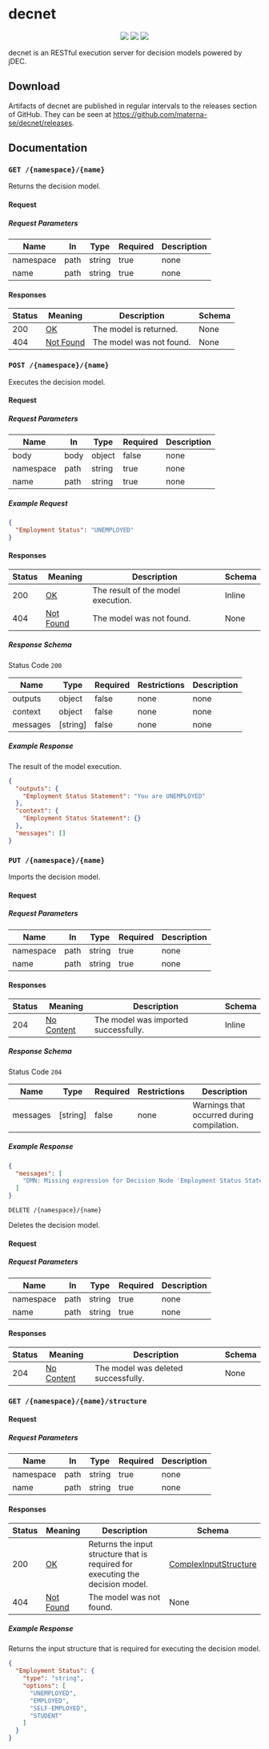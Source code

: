 # decnet

<p align="center">
  <img src="https://img.shields.io/github/license/materna-se/decnet.svg?style=flat-square">
  <img src="https://img.shields.io/circleci/build/github/materna-se/decnet.svg?style=flat-square">
  <img src="https://img.shields.io/github/v/release/materna-se/decnet?style=flat-square">
</p>


decnet is an RESTful execution server for decision models powered by jDEC.

## Download

Artifacts of decnet are published in regular intervals to the releases section of GitHub. They can be seen at https://github.com/materna-se/decnet/releases.

## Documentation

### `GET /{namespace}/{name}`

Returns the decision model.

#### Request

##### Request Parameters

|Name|In|Type|Required|Description|
|---|---|---|---|---|
|namespace|path|string|true|none|
|name|path|string|true|none|

#### Responses

|Status|Meaning|Description|Schema|
|---|---|---|---|
|200|[OK](https://tools.ietf.org/html/rfc7231#section-6.3.1)|The model is returned.|None|
|404|[Not Found](https://tools.ietf.org/html/rfc7231#section-6.5.4)|The model was not found.|None|

### `POST /{namespace}/{name}`

Executes the decision model.

#### Request

##### Request Parameters

|Name|In|Type|Required|Description|
|---|---|---|---|---|
|body|body|object|false|none|
|namespace|path|string|true|none|
|name|path|string|true|none|

##### Example Request

```json
{
  "Employment Status": "UNEMPLOYED"
}
```

#### Responses

|Status|Meaning|Description|Schema|
|---|---|---|---|
|200|[OK](https://tools.ietf.org/html/rfc7231#section-6.3.1)|The result of the model execution.|Inline|
|404|[Not Found](https://tools.ietf.org/html/rfc7231#section-6.5.4)|The model was not found.|None|

##### Response Schema

Status Code `200`

|Name|Type|Required|Restrictions|Description|
|---|---|---|---|---|
|outputs|object|false|none|none|
|context|object|false|none|none|
|messages|[string]|false|none|none|

##### Example Response

The result of the model execution.

```json
{
  "outputs": {
    "Employment Status Statement": "You are UNEMPLOYED"
  },
  "context": {
    "Employment Status Statement": {}
  },
  "messages": []
}
```

### `PUT /{namespace}/{name}`

Imports the decision model.

#### Request

##### Request Parameters

|Name|In|Type|Required|Description|
|---|---|---|---|---|
|namespace|path|string|true|none|
|name|path|string|true|none|

#### Responses

|Status|Meaning|Description|Schema|
|---|---|---|---|
|204|[No Content](https://tools.ietf.org/html/rfc7231#section-6.3.5)|The model was imported successfully.|Inline|

##### Response Schema

Status Code `204`

|Name|Type|Required|Restrictions|Description|
|---|---|---|---|---|
|messages|[string]|false|none|Warnings that occurred during compilation.|

##### Example Response

```json
{
  "messages": [
    "DMN: Missing expression for Decision Node 'Employment Status Statement'."
  ]
}
```

`DELETE /{namespace}/{name}`

Deletes the decision model.

#### Request

##### Request Parameters

|Name|In|Type|Required|Description|
|---|---|---|---|---|
|namespace|path|string|true|none|
|name|path|string|true|none|

#### Responses

|Status|Meaning|Description|Schema|
|---|---|---|---|
|204|[No Content](https://tools.ietf.org/html/rfc7231#section-6.3.5)|The model was deleted successfully.|None|

### `GET /{namespace}/{name}/structure`

#### Request

##### Request Parameters

|Name|In|Type|Required|Description|
|---|---|---|---|---|
|namespace|path|string|true|none|
|name|path|string|true|none|

#### Responses

|Status|Meaning|Description|Schema|
|---|---|---|---|
|200|[OK](https://tools.ietf.org/html/rfc7231#section-6.3.1)|Returns the input structure that is required for executing the decision model.|[ComplexInputStructure](#schemacomplexinputstructure)|
|404|[Not Found](https://tools.ietf.org/html/rfc7231#section-6.5.4)|The model was not found.|None|

##### Example Response

Returns the input structure that is required for executing the decision model.

```json
{
  "Employment Status": {
    "type": "string",
    "options": [
      "UNEMPLOYED",
      "EMPLOYED",
      "SELF-EMPLOYED",
      "STUDENT"
    ]
  }
}
```